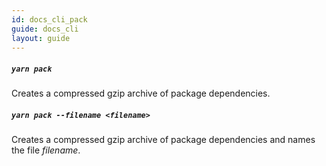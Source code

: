 ```yaml
---
id: docs_cli_pack
guide: docs_cli
layout: guide
---
```


##### `yarn pack` <a class="toc" id="toc-yarn-pack" href="#toc-yarn-pack"></a>

Creates a compressed gzip archive of package dependencies.

##### `yarn pack --filename <filename>` <a class="toc" id="toc-yarn-pack-filename" href="#toc-yarn-pack-filename"></a>

Creates a compressed gzip archive of package dependencies and names the file _filename_.
